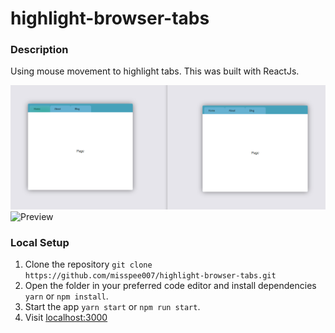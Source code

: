 # highlight-browser-tabs

### Description
Using mouse movement to highlight tabs. This was built with ReactJs. 

![](https://github.com/misspee007/highlight-browser-tabs/blob/main/public/image.png?raw=true)
![Preview](https://github.com/misspee007/highlight-browser-tabs/blob/main/public/preview.gif?raw=true)

### Local Setup
1. Clone the repository `git clone https://github.com/misspee007/highlight-browser-tabs.git`
3. Open the folder in your preferred code editor and install dependencies `yarn` or `npm install`.
4. Start the app `yarn start` or `npm run start`.
5. Visit [localhost:3000](http://localhost:3000)
